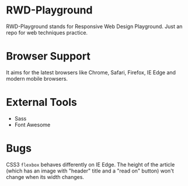 # RWD-Playground
RWD-Playground stands for Responsive Web Design Playground. Just an repo for web techniques practice.

# Browser Support
It aims for the latest browsers like Chrome, Safari, Firefox, IE Edge and modern mobile browsers.

# External Tools
* Sass
* Font Awesome

# Bugs
CSS3 `flexbox` behaves differently on IE Edge.
The height of the article (which has an image with "header" title and a "read on" button) won't change when its width changes.
